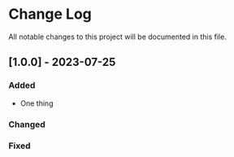 
# Change Log
All notable changes to this project will be documented in this file.


## [1.0.0] - 2023-07-25
### Added
- One thing

### Changed

### Fixed
